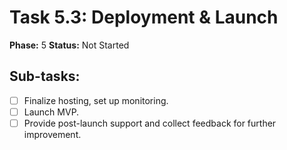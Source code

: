 # Task 5.3: Deployment & Launch

**Phase:** 5
**Status:** Not Started

## Sub-tasks:

- [ ] Finalize hosting, set up monitoring.
- [ ] Launch MVP.
- [ ] Provide post-launch support and collect feedback for further improvement.

